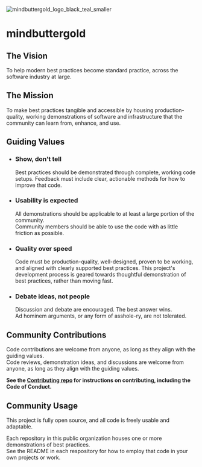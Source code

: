 ![mindbuttergold_logo_black_teal_smaller](https://github.com/user-attachments/assets/ab814527-bc60-4d6f-bb4b-4306fd86c1ca)

# mindbuttergold

## The Vision

To help modern best practices become standard practice, across the software industry at large.

## The Mission

To make best practices tangible and accessible by housing production-quality, working demonstrations of software and infrastructure that the community can learn from, enhance, and use.

## Guiding Values

- ### Show, don't tell
  Best practices should be demonstrated through complete, working code setups.
  Feedback must include clear, actionable methods for how to improve that code.

- ### Usability is expected
  All demonstrations should be applicable to at least a large portion of the community.  
  Community members should be able to use the code with as little friction as possible.

- ### Quality over speed
  Code must be production-quality, well-designed, proven to be working, and aligned with clearly supported best practices. 
  This project's development process is geared towards thoughtful demonstration of best practices, rather than moving fast. 

- ### Debate ideas, not people
  Discussion and debate are encouraged. The best answer wins.  
  Ad hominem arguments, or any form of asshole-ry, are not tolerated.

## Community Contributions

Code contributions are welcome from anyone, as long as they align with the guiding values.  
Code reviews, demonstration ideas, and discussions are welcome from anyone, as long as they align with the guiding values.  

**See the [Contributing repo](https://github.com/mindbuttergold/contributing) for instructions on contributing, including the Code of Conduct.**

## Community Usage

This project is fully open source, and all code is freely usable and adaptable.

Each repository in this public organization houses one or more demonstrations of best practices.  
See the README in each respository for how to employ that code in your own projects or work.
